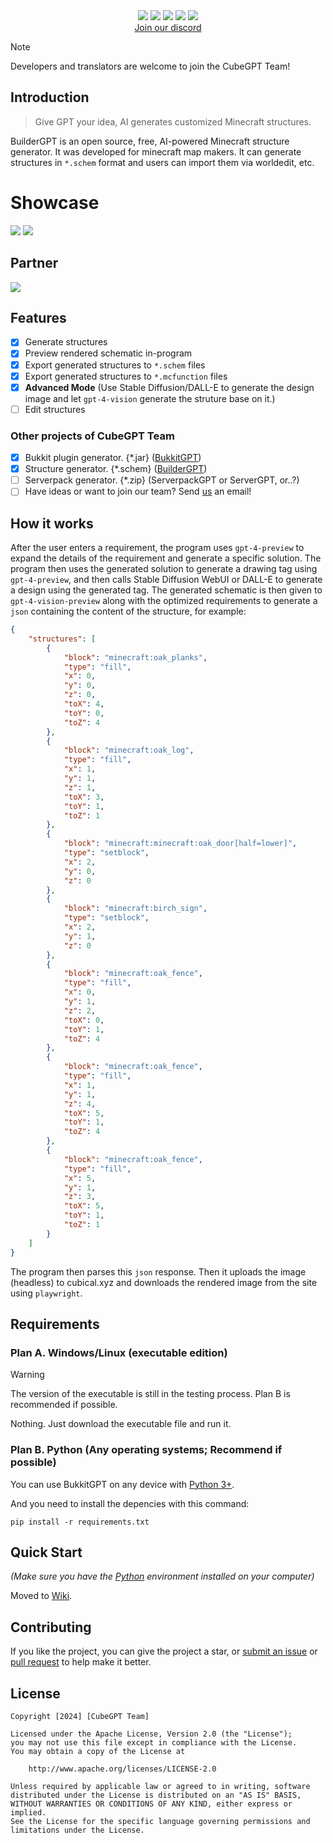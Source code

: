 <div align="center">
<img src="https://github.com/Zhou-Shilin/picx-images-hosting/blob/master/buildergpt-logo.jpeg?raw=true"/> 
<img src="https://img.shields.io/badge/Builder-GPT-blue">
<a href="https://github.com/CubeGPT/BuilderGPT/pulls"><img src="https://img.shields.io/badge/PRs-welcome-20BF20"></a>
<img src="https://img.shields.io/badge/License-Apache-red">
<a href="https://discord.gg/kTZtXw8s7r"><img src="https://img.shields.io/discord/1212765516532289587
"></a>
<!-- <a href="https://crowdin.com/project/bukkitgpt"><img src="https://img.shields.io/badge/i18n-Crowdin-darkblue"></a> -->
<!-- <p>English | <a href="https://github.com/CubeGPT/BukkitGPT/blob/master/README-zh_cn.md">简体中文</a></p> -->
<br>
<a href="https://discord.gg/kTZtXw8s7r">Join our discord</a>
<br/>
</div>

> [!NOTE]
> Developers and translators are welcome to join the CubeGPT Team!

## Introduction
> Give GPT your idea, AI generates customized Minecraft structures.

BuilderGPT is an open source, free, AI-powered Minecraft structure generator. It was developed for minecraft map makers. It can generate structures in `*.schem` format and users can import them via worldedit, etc.

# Showcase
![](https://github.com/Zhou-Shilin/picx-images-hosting/blob/master/img-mUATep311QjghtgbcihXCJwZ.png?raw=true)
![](https://github.com/Zhou-Shilin/picx-images-hosting/blob/master/Snipaste_2024-05-12_21-11-55.png?raw=true)

## Partner
[![](https://www.bisecthosting.com/partners/custom-banners/c37f58c7-c49b-414d-b53c-1a6e1b1cff71.webp)](https://bisecthosting.com/cubegpt)

## Features

- [x] Generate structures
- [x] Preview rendered schematic in-program
- [x] Export generated structures to `*.schem` files
- [x] Export generated structures to `*.mcfunction` files
- [x] **Advanced Mode** (Use Stable Diffusion/DALL-E to generate the design image and let `gpt-4-vision` generate the struture base on it.)
- [ ] Edit structures

### Other projects of CubeGPT Team
- [x] Bukkit plugin generator. {*.jar} ([BukkitGPT](https://github.com/CubeGPT/BukkitGPT))
- [x] Structure generator. {*.schem} ([BuilderGPT](https://github.com/CubeGPT/BuilderGPT))
- [ ] Serverpack generator. {*.zip} (ServerpackGPT or ServerGPT, or..?)
- [ ] Have ideas or want to join our team? Send [us](mailto:admin@baimoqilin.top) an email!

## How it works

After the user enters a requirement, the program uses `gpt-4-preview` to expand the details of the requirement and generate a specific solution. The program then uses the generated solution to generate a drawing tag using `gpt-4-preview`, and then calls Stable Diffusion WebUI or DALL-E to generate a design using the generated tag. The generated schematic is then given to `gpt-4-vision-preview` along with the optimized requirements to generate a `json` containing the content of the structure, for example:

```json
{
    "structures": [
        {
            "block": "minecraft:oak_planks",
            "type": "fill",
            "x": 0,
            "y": 0,
            "z": 0,
            "toX": 4,
            "toY": 0,
            "toZ": 4
        },
        {
            "block": "minecraft:oak_log",
            "type": "fill",
            "x": 1,
            "y": 1,
            "z": 1,
            "toX": 3,
            "toY": 1,
            "toZ": 1
        },
        {
            "block": "minecraft:minecraft:oak_door[half=lower]",
            "type": "setblock",
            "x": 2,
            "y": 0,
            "z": 0
        },
        {
            "block": "minecraft:birch_sign",
            "type": "setblock",
            "x": 2,
            "y": 1,
            "z": 0
        },
        {
            "block": "minecraft:oak_fence",
            "type": "fill",
            "x": 0,
            "y": 1,
            "z": 2,
            "toX": 0,
            "toY": 1,
            "toZ": 4
        },
        {
            "block": "minecraft:oak_fence",
            "type": "fill",
            "x": 1,
            "y": 1,
            "z": 4,
            "toX": 5,
            "toY": 1,
            "toZ": 4
        },
        {
            "block": "minecraft:oak_fence",
            "type": "fill",
            "x": 5,
            "y": 1,
            "z": 3,
            "toX": 5,
            "toY": 1,
            "toZ": 1
        }
    ]
}
```
The program then parses this `json` response. Then it uploads the image (headless) to cubical.xyz and downloads the rendered image from the site using `playwright`.

## Requirements

### Plan A. Windows/Linux (executable edition)

> [!WARNING]
> The version of the executable is still in the testing process. Plan B is recommended if possible.

Nothing. Just download the executable file and run it.

### Plan B. Python (Any operating systems; Recommend if possible)

You can use BukkitGPT on any device with [Python 3+](https://www.python.org/).  

And you need to install the depencies with this command:
```
pip install -r requirements.txt
```

## Quick Start

*(Make sure you have the [Python](https://www.python.org) environment installed on your computer)*

<!--
### Executable/UI
1. Download `windows-build.zip` or `linux-build.zip` from [the release page](https://https://github.com/CubeGPT/BuilderGPT/releases) and unzip it.
2. Edit `config.yaml`, fill in your OpenAI Apikey. If you don't know how, remember that [Google](https://www.google.com/) and [Bing](https://www.bing.com/) are always your best friends.
3. Run `ui.exe` (Windows) or `ui` (Linux), enter the description and let GPT generate the structure.
4. Find your structure in `/generated/<name>.schem`.
5. Import the file into the game via worldedit or other tools. (Google is your best friend~~)
-->

Moved to [Wiki](https://github.com/CubeGPT/BuilderGPT/wiki).

<!--
### Python/UI (RECOMMEND)
1. Download `Source Code.zip` from [the release page](https://https://github.com/CubeGPT/BuilderGPT/releases) and unzip it.
2. Edit `config.yaml`, fill in your OpenAI Apikey. If you don't know how, remember that [Google](https://www.google.com/) and [Bing](https://www.bing.com/) are always your best friends.
3. Run `ui.py` (bash `python ui.py`), enter the description and let GPT generate the structure.
4. Find your structure in `/generated/<name>.schem`.
5. Import the file into the game via worldedit or other tools. (Google is your best friend~~)

### Python/Console
1. Download `Source Code.zip` from [the release page]([https:///](https://github.com/CubeGPT/BuilderGPT/releases)) and unzip it.
2. Edit `config.yaml`, fill in your OpenAI Apikey. If you don't know how, remember that [Google](https://www.google.com/) and [Bing](https://www.bing.com/) are always your best friends.
3. Run `console.py` (bash `python console.py`), enter the description and let GPT generate the structure.
4. Find your structure in `/generated/<name>.schem`.
5. Import the file into the game via worldedit or other tools. (Google is your best friend~~)

-->

## Contributing
If you like the project, you can give the project a star, or [submit an issue](https://github.com/CubeGPT/BuilderGPT/issues) or [pull request](https://github.com/CubeGPT/BuilderGPT/pulls) to help make it better.

## License
```
Copyright [2024] [CubeGPT Team]

Licensed under the Apache License, Version 2.0 (the "License");
you may not use this file except in compliance with the License.
You may obtain a copy of the License at

    http://www.apache.org/licenses/LICENSE-2.0

Unless required by applicable law or agreed to in writing, software
distributed under the License is distributed on an "AS IS" BASIS,
WITHOUT WARRANTIES OR CONDITIONS OF ANY KIND, either express or implied.
See the License for the specific language governing permissions and
limitations under the License.
```
